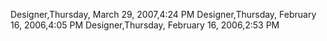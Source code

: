 ﻿Designer,Thursday, March 29, 2007,4:24 PMDesigner,Thursday, February 16, 2006,4:05 PMDesigner,Thursday, February 16, 2006,2:53 PM